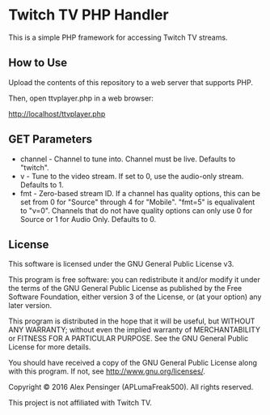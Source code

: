 # Twitch TV PHP Handler
This is a simple PHP framework for accessing Twitch TV streams.

## How to Use
Upload the contents of this repository to a web server that supports PHP.

Then, open ttvplayer.php in a web browser:

[http://localhost/ttvplayer.php](http://127.0.0.1/ttvplayer.php)

## GET Parameters

* channel - Channel to tune into. Channel must be live. Defaults to "twitch".
* v - Tune to the video stream. If set to 0, use the audio-only stream. Defaults to 1.
* fmt - Zero-based stream ID. If a channel has quality options, this can be set from 0 for "Source" through 4 for "Mobile". "fmt=5" is equalivalent to "v=0". Channels that do not have quality options can only use 0 for Source or 1 for Audio Only. Defaults to 0.

## License
This software is licensed under the GNU General Public License v3.

This program is free software: you can redistribute it and/or modify it under the terms of the GNU General Public License as published by the Free Software Foundation, either version 3 of the License, or (at your option) any later version.

This program is distributed in the hope that it will be useful, but WITHOUT ANY WARRANTY; without even the implied warranty of MERCHANTABILITY or FITNESS FOR A PARTICULAR PURPOSE.  See the GNU General Public License for more details.

You should have received a copy of the GNU General Public License along with this program.  If not, see <http://www.gnu.org/licenses/>.

Copyright © 2016 Alex Pensinger (APLumaFreak500). All rights reserved.

This project is not affiliated with Twitch TV.
